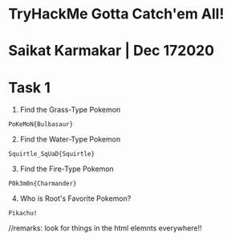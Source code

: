 # TryHackMe Gotta Catch'em All!

# Saikat Karmakar | Dec 172020

# Task 1 
1. Find the Grass-Type Pokemon
```
PoKeMoN{Bulbasaur}
```
2. Find the Water-Type Pokemon
```
Squirtle_SqUaD{Squirtle}
```
3. Find the Fire-Type Pokemon
```
P0k3m0n{Charmander}
```
4. Who is Root's Favorite Pokemon?
```
Pikachu!
```

//remarks: look for things in the html elemnts everywhere!!

